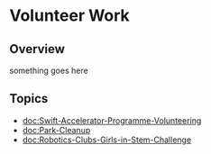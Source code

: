 # Volunteer Work

## Overview

something goes here

## Topics
- <doc:Swift-Accelerator-Programme-Volunteering>
- <doc:Park-Cleanup>
- <doc:Robotics-Clubs-Girls-in-Stem-Challenge>
